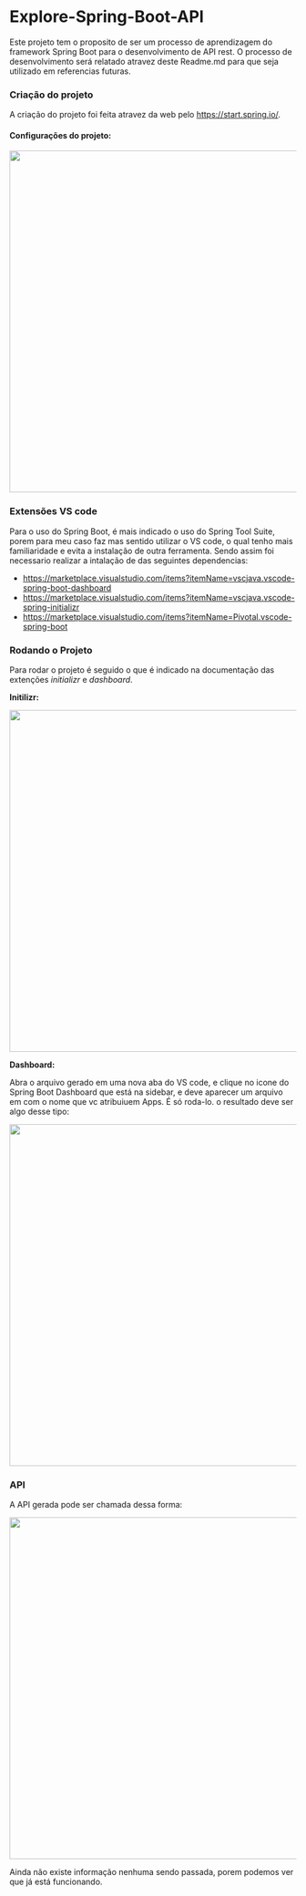# Explore-Spring-Boot-API

Este projeto tem o proposito de ser um processo de aprendizagem do framework Spring Boot para o desenvolvimento de API rest. O processo de desenvolvimento será
relatado atravez deste Readme.md para que seja utilizado em referencias futuras.

### Criação do projeto

A criação do projeto foi feita atravez da web pelo https://start.spring.io/.
#### Configurações do projeto:

<img style="width: 600px;" src="https://user-images.githubusercontent.com/90003046/209376486-c8499427-00e5-4302-b444-494ed3515c90.png"/>

### Extensões VS code

Para o uso do Spring Boot, é mais indicado o uso do Spring Tool Suite, porem para meu caso faz mas sentido utilizar o VS code, o qual tenho mais familiaridade e
evita a instalação de outra ferramenta. Sendo assim foi necessario realizar a intalação de das seguintes dependencias:
- https://marketplace.visualstudio.com/items?itemName=vscjava.vscode-spring-boot-dashboard
- https://marketplace.visualstudio.com/items?itemName=vscjava.vscode-spring-initializr
- https://marketplace.visualstudio.com/items?itemName=Pivotal.vscode-spring-boot

### Rodando o Projeto

Para rodar o projeto é seguido o que é indicado na documentação das extenções *initializr* e *dashboard*.

**Initilizr:**

<img style="width: 600px;" src="https://user-images.githubusercontent.com/90003046/209381205-b660f89b-0086-4429-a60a-0ce7430cf39a.gif">

**Dashboard:**

Abra o arquivo gerado em uma nova aba do VS code, e clique no icone do Spring Boot Dashboard que está na sidebar, e deve aparecer um arquivo em com o nome que vc
atribuiuem Apps. É só roda-lo. o resultado deve ser algo desse tipo:

<img style="width: 600px;" src="https://user-images.githubusercontent.com/90003046/209383898-2289fbae-9a22-4fb4-a47b-6cc7962ea3f2.png">

### API

A API gerada pode ser chamada dessa forma:

<img style="width: 600px;" src="https://user-images.githubusercontent.com/90003046/209384778-8bf5b85b-1c38-4ad3-a2d1-8c52b0263772.png">

Ainda não existe informação nenhuma sendo passada, porem podemos ver que já está funcionando.
